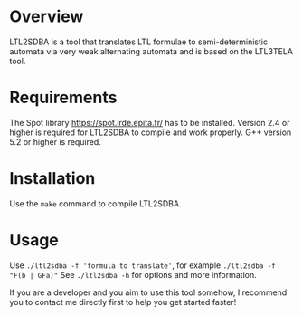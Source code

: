 Overview
========

LTL2SDBA is a tool that translates LTL formulae to semi-deterministic automata via very weak alternating automata and is based on the LTL3TELA tool.

Requirements
============

The Spot library <https://spot.lrde.epita.fr/> has to be installed. Version 2.4 or higher is required for LTL2SDBA to compile and work properly.
G++ version 5.2 or higher is required.

Installation
============
Use the `make` command to compile LTL2SDBA.

Usage
=====
Use `./ltl2sdba -f 'formula to translate'`, for example `./ltl2sdba -f "F(b | GFa)"`
See `./ltl2sdba -h` for options and more information.


If you are a developer and you aim to use this tool somehow, I recommend you to contact me directly first to help you get started faster!
